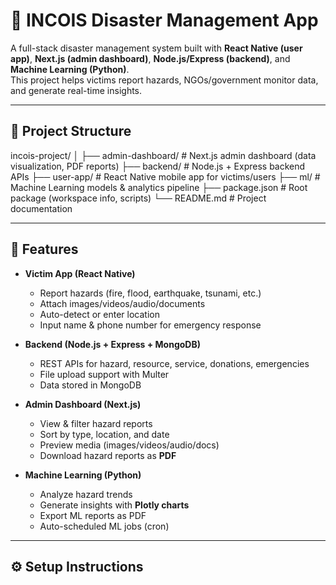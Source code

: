 # 🌊 INCOIS Disaster Management App

A full-stack disaster management system built with **React Native (user app)**, **Next.js (admin dashboard)**, **Node.js/Express (backend)**, and **Machine Learning (Python)**.  
This project helps victims report hazards, NGOs/government monitor data, and generate real-time insights.

---

## 📂 Project Structure

incois-project/
│
├── admin-dashboard/ # Next.js admin dashboard (data visualization, PDF reports)
├── backend/ # Node.js + Express backend APIs
├── user-app/ # React Native mobile app for victims/users
├── ml/ # Machine Learning models & analytics pipeline
├── package.json # Root package (workspace info, scripts)
└── README.md # Project documentation

---

## 🚀 Features

- **Victim App (React Native)**
  - Report hazards (fire, flood, earthquake, tsunami, etc.)
  - Attach images/videos/audio/documents
  - Auto-detect or enter location
  - Input name & phone number for emergency response

- **Backend (Node.js + Express + MongoDB)**
  - REST APIs for hazard, resource, service, donations, emergencies
  - File upload support with Multer
  - Data stored in MongoDB

- **Admin Dashboard (Next.js)**
  - View & filter hazard reports
  - Sort by type, location, and date
  - Preview media (images/videos/audio/docs)
  - Download hazard reports as **PDF**

- **Machine Learning (Python)**
  - Analyze hazard trends
  - Generate insights with **Plotly charts**
  - Export ML reports as PDF
  - Auto-scheduled ML jobs (cron)

---

## ⚙️ Setup Instructions


